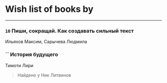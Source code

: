 # Wish list of books by [](https://www.facebook.com/profile.php?id=10156575429062828)
---

### `10` Пиши, сокращай. Как создавать сильный текст
Ильяхов Максим, Сарычева Людмила

### `` История будущего
Тимоти Лири
> Найдено у Ник Литвинов

